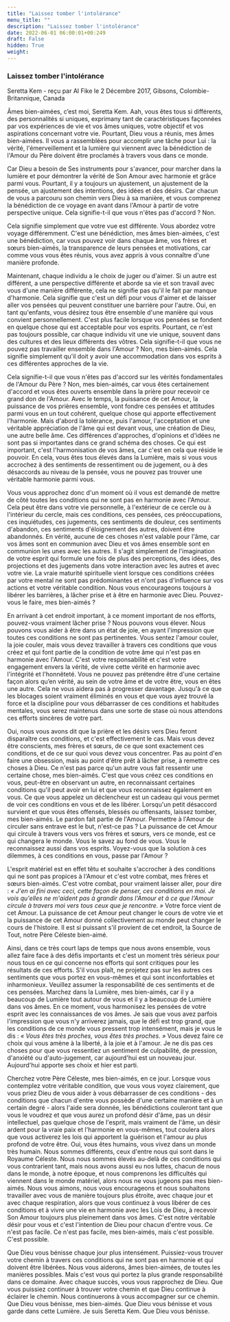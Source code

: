 ```yaml
---
title: "Laissez tomber l'intolérance"
menu_title: ""
description: "Laissez tomber l'intolérance"
date: 2022-06-01 06:00:01+00:249
draft: False
hidden: True
weight:
---
```

### Laissez tomber l'intolérance

Seretta Kem - reçu par Al Fike le 2 Décembre 2017, Gibsons, Colombie-Britannique, Canada

Âmes bien-aimées, c’est moi, Seretta Kem. Aah, vous êtes tous si différents, des personnalités si uniques, exprimany tant de caractéristiques façonnées par vos expériences de vie et vos âmes uniques, votre objectif et vos aspirations concernant votre vie. Pourtant, Dieu vous a réunis, mes âmes bien-aimées. Il vous a rassemblées pour accomplir une tâche pour Lui : la vérité, l'émerveillement et la lumière qui viennent avec la bénédiction de l'Amour du Père doivent être proclamés à travers vous dans ce monde.

Car Dieu a besoin de Ses instruments pour s'avancer, pour marcher dans la lumière et pour démontrer la vérité de Son Amour avec harmonie et grâce parmi vous. Pourtant, il y a toujours un ajustement, un ajustement de la pensée, un ajustement des intentions, des idées et des désirs. Car chacun de vous a parcouru son chemin vers Dieu à sa manière, et vous comprenez la bénédiction de ce voyage en avant dans l'Amour à partir de votre perspective unique. Cela signifie-t-il que vous n'êtes pas d'accord ? Non.

Cela signifie simplement que votre vue est différente. Vous abordez votre voyage différemment. C'est une bénédiction, mes âmes bien-aimées, c'est une bénédiction, car vous pouvez voir dans chaque âme, vos frères et sœurs bien-aimés, la transparence de leurs pensées et motivations, car comme vous vous êtes réunis, vous avez appris à vous connaître d'une manière profonde.

Maintenant, chaque individu a le choix de juger ou d'aimer. Si un autre est différent, a une perspective différente et aborde sa vie et son travail avec vous d'une manière différente, cela ne signifie pas qu'il le fait par manque d'harmonie. Cela signifie que c'est un défi pour vous d'aimer et de laisser aller vos pensées qui peuvent constituer une barrière pour l'autre. Oui, en tant qu'enfants, vous désirez tous être ensemble d'une manière qui vous convient personnellement. C'est plus facile lorsque vos pensées se fondent en quelque chose qui est acceptable pour vos esprits. Pourtant, ce n'est pas toujours possible, car chaque individu vit une vie unique, souvent dans des cultures et des lieux différents des vôtres. Cela signifie-t-il que vous ne pouvez pas travailler ensemble dans l'Amour ? Non, mes bien-aimés. Cela signifie simplement qu'il doit y avoir une accommodation dans vos esprits à ces différentes approches de la vie.

Cela signifie-t-il que vous n'êtes pas d'accord sur les vérités fondamentales de l'Amour du Père ? Non, mes bien-aimés, car vous êtes certainement d'accord et vous êtes ouverts ensemble dans la prière pour recevoir ce grand don de l'Amour. Avec le temps, la puissance de cet Amour, la puissance de vos prières ensemble, vont fondre ces pensées et attitudes parmi vous en un tout cohérent, quelque chose qui apporte effectivement l'harmonie. Mais d'abord la tolérance, puis l'amour, l'acceptation et une véritable appréciation de l'âme qui est devant vous, une création de Dieu, une autre belle âme. Ces différences d'approches, d'opinions et d'idées ne sont pas si importantes dans ce grand schéma des choses. Ce qui est important, c'est l'harmonisation de vos âmes, car c'est en cela que réside le pouvoir. En cela, vous êtes tous élevés dans la Lumière, mais si vous vous accrochez à des sentiments de ressentiment ou de jugement, ou à des désaccords au niveau de la pensée, vous ne pouvez pas trouver une véritable harmonie parmi vous.

Vous vous approchez donc d'un moment où il vous est demandé de mettre de côté toutes les conditions qui ne sont pas en harmonie avec l'Amour. Cela peut être dans votre vie personnelle, à l'extérieur de ce cercle ou à l'intérieur du cercle, mais ces conditions, ces pensées, ces préoccupations, ces inquiétudes, ces jugements, ces sentiments de douleur, ces sentiments d'abandon, ces sentiments d'éloignement des autres, doivent être abandonnés. En vérité, aucune de ces choses n'est valable pour l'âme, car vos âmes sont en communion avec Dieu et vos âmes ensemble sont en communion les unes avec les autres. Il s'agit simplement de l'imagination de votre esprit qui formule une fois de plus des perceptions, des idées, des projections et des jugements dans votre interaction avec les autres et avec votre vie. La vraie maturité spirituelle vient lorsque ces conditions créées par votre mental ne sont pas prédominantes et n'ont pas d'influence sur vos actions et votre véritable condition. Nous vous encourageons toujours à libérer les barrières, à lâcher prise et à être en harmonie avec Dieu. Pouvez-vous le faire, mes bien-aimés ?

En arrivant à cet endroit important, à ce moment important de nos efforts, pouvez-vous vraiment lâcher prise ? Nous pouvons vous élever. Nous pouvons vous aider à être dans un état de joie, en ayant l'impression que toutes ces conditions ne sont pas pertinentes. Vous sentez l'amour couler, la joie couler, mais vous devez travailler à travers ces conditions que vous créez et qui font partie de la condition de votre âme qui n'est pas en harmonie avec l'Amour. C'est votre responsabilité et c'est votre engagement envers la vérité, de vivre cette vérité en harmonie avec l'intégrité et l'honnêteté. Vous ne pouvez pas prétendre être d'une certaine façon alors qu’en vérité, au sein de votre âme et de votre être, vous en êtes une autre. Cela ne vous aidera pas à progresser davantage. Jusqu'à ce que les blocages soient vraiment éliminés en vous et que vous ayez trouvé la force et la discipline pour vous débarrasser de ces conditions et habitudes mentales, vous serez maintenus dans une sorte de stase où nous attendons ces efforts sincères de votre part.

Oui, nous vous avons dit que la prière et les désirs vers Dieu feront disparaître ces conditions, et c'est effectivement le cas. Mais vous devez être conscients, mes frères et sœurs, de ce que sont exactement ces conditions, et de ce sur quoi vous devez vous concentrer. Pas au point d'en faire une obsession, mais au point d'être prêt à lâcher prise, à remettre ces choses à Dieu. Ce n'est pas parce qu'un autre vous fait ressentir une certaine chose, mes bien-aimés. C'est que vous créez ces conditions en vous, peut-être en observant un autre, en reconnaissant certaines conditions qu'il peut avoir en lui et que vous reconnaissez également en vous. Ce que vous appelez un déclencheur est un cadeau qui vous permet de voir ces conditions en vous et de les libérer. Lorsqu'un petit désaccord survient et que vous êtes offensés, blessés ou offensants, laissez tomber, mes bien-aimés. Le pardon fait partie de l'Amour. Permettre à l'Amour de circuler sans entrave est le but, n'est-ce pas ? La puissance de cet Amour qui circule à travers vous vers vos frères et sœurs, vers ce monde, est ce qui changera le monde. Vous le savez au fond de vous. Vous le reconnaissez aussi dans vos esprits. Voyez-vous que la solution à ces dilemmes, à ces conditions en vous, passe par l'Amour ?

L'esprit matériel est en effet têtu et souhaite s'accrocher à des conditions qui ne sont pas propices à l'Amour et c'est votre combat, mes frères et sœurs bien-aimés. C'est votre combat, pour vraiment laisser aller, pour dire : *« J'en ai fini avec ceci, cette façon de penser, ces conditions en moi. Je vois qu'elles ne m'aident pas à grandir dans l'Amour et à ce que l'Amour circule à travers moi vers tous ceux que je rencontre. »* Votre force vient de cet Amour. La puissance de cet Amour peut changer le cours de votre vie et la puissance de cet Amour donné collectivement au monde peut changer le cours de l'histoire. Il est si puissant s'il provient de cet endroit, la Source de Tout, notre Père Céleste bien-aimé.

Ainsi, dans ce très court laps de temps que nous avons ensemble, vous allez faire face à des défis importants et c'est un moment très sérieux pour nous tous en ce qui concerne nos efforts qui sont critiques pour les résultats de ces efforts. S'il vous plaît, ne projetez pas sur les autres ces sentiments que vous portez en vous-mêmes et qui sont inconfortables et inharmonieux. Veuillez assumer la responsabilité de ces sentiments et de ces pensées. Marchez dans la Lumière, mes bien-aimés, car il y a beaucoup de Lumière tout autour de vous et il y a beaucoup de Lumière dans vos âmes. En ce moment, vous harmonisez les pensées de votre esprit avec les connaissances de vos âmes. Je sais que vous avez parfois l'impression que vous n'y arriverez jamais, que le défi est trop grand, que les conditions de ce monde vous pressent trop intensément, mais je vous le dis : *« Vous êtes très proches, vous êtes très proches. »* Vous devez faire ce choix qui vous amène à la liberté, à la joie et à l'amour. Je ne dis pas ces choses pour que vous ressentiez un sentiment de culpabilité, de pression, d'anxiété ou d'auto-jugement, car aujourd'hui est un nouveau jour. Aujourd'hui apporte ses choix et hier est parti.

Cherchez votre Père Céleste, mes bien-aimés, en ce jour. Lorsque vous contemplez votre véritable condition, que vous vous voyez clairement, que vous priez Dieu de vous aider à vous débarrasser de ces conditions - des conditions que chacun d'entre vous possède d'une certaine manière et à un certain degré - alors l'aide sera donnée, les bénédictions couleront tant que vous le voudrez et que vous aurez un profond désir d'âme, pas un désir intellectuel, pas quelque chose de l'esprit, mais vraiment de l'âme, un désir ardent pour la vraie paix et l'harmonie en vous-mêmes, tout coulera alors que vous activerez les lois qui apportent la guérison et l'amour au plus profond de votre être. Oui, vous êtes humains, vous vivez dans un monde très humain. Nous sommes différents, ceux d'entre nous qui sont dans le Royaume Céleste. Nous nous sommes élevés au-delà de ces conditions qui vous contrarient tant, mais nous avons aussi eu nos luttes, chacun de nous dans le monde, à notre époque, et nous comprenons les difficultés qui viennent dans le monde matériel, alors nous ne vous jugeons pas mes bien-aimés. Nous vous aimons, nous vous encourageons et nous souhaitons travailler avec vous de manière toujours plus étroite, avec chaque jour et avec chaque respiration, alors que vous continuez à vous libérer de ces conditions et à vivre une vie en harmonie avec les Lois de Dieu, à recevoir Son Amour toujours plus pleinement dans vos âmes. C'est notre véritable désir pour vous et c'est l'intention de Dieu pour chacun d'entre vous. Ce n'est pas facile. Ce n'est pas facile, mes bien-aimés, mais c'est possible. C'est possible.

Que Dieu vous bénisse chaque jour plus intensément. Puissiez-vous trouver votre chemin à travers ces conditions qui ne sont pas en harmonie et qui doivent être libérées. Nous vous aiderons, âmes bien-aimées, de toutes les manières possibles. Mais c'est vous qui portez la plus grande responsabilité dans ce domaine. Avec chaque succès, vous vous rapprochez de Dieu. Que vous puissiez continuer à trouver votre chemin et que Dieu continue à éclairer le chemin. Nous continuerons à vous accompagner sur ce chemin. Que Dieu vous bénisse, mes bien-aimés. Que Dieu vous bénisse et vous garde dans cette Lumière. Je suis Seretta Kem. Que Dieu vous bénisse.
